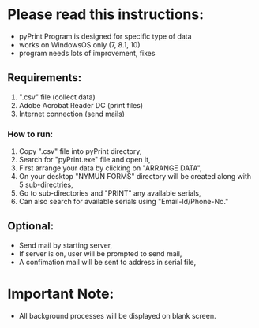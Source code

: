 # Please read this instructions:

- pyPrint Program is designed for specific type of data
- works on WindowsOS only (7, 8.1, 10) 
- program needs lots of improvement, fixes


## Requirements:

1. ".csv" file (collect data)
2. Adobe Acrobat Reader DC (print files)
3. Internet connection (send mails)


### How to run:

1. Copy ".csv" file into pyPrint directory,
2. Search for "pyPrint.exe" file and open it,
3. First arrange your data by clicking on "ARRANGE DATA",
4. On your desktop "NYMUN FORMS" directory will be created along with 5 sub-directries,
5. Go to sub-directories and "PRINT" any available serials,
6. Can also search for available serials using "Email-Id/Phone-No."

## Optional:
- Send mail by starting server,
- If server is on, user will be prompted to send mail,
- A confimation mail will be sent to address in serial file,

# Important Note:
- All background processes will be displayed on blank screen.
